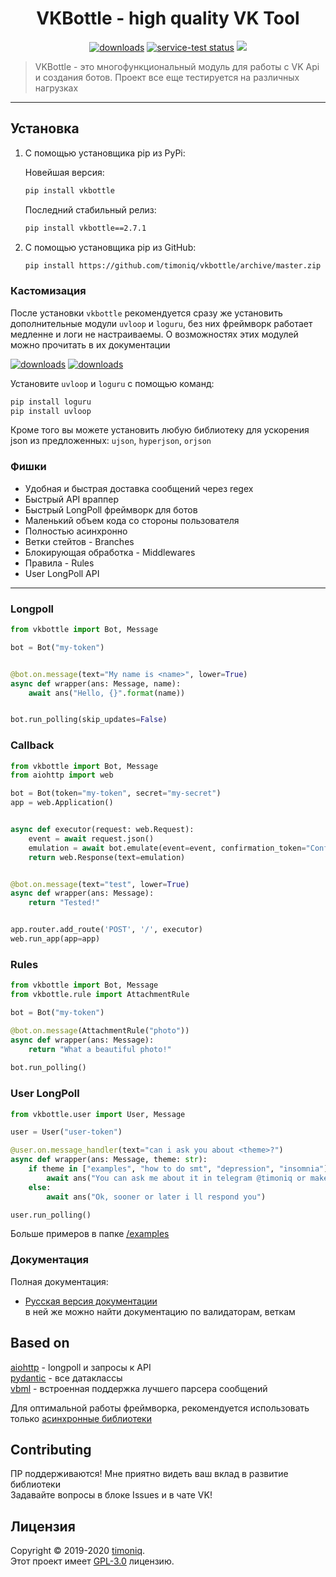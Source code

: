 <h1 align="center">VKBottle - high quality VK Tool</h1>
<p align="center"><a href="https://pypi.org/project/vkbottle/"><img alt="downloads" src="https://img.shields.io/static/v1?label=pypi%20package&message=2.7.1&color=brightgreen"></a> <a href="https://github.com/timoniq/vkbottle"><img src="https://img.shields.io/static/v1?label=version&message=opensource&color=green" alt="service-test status"></a> <a href="https://vk.me/join/AJQ1d7fBUBM_800lhEe_AwJj"><img src="https://img.shields.io/static/v1?message=VK%20Chat&label=&color=blue"></a>
    <blockquote>VKBottle - это многофункциональный модуль для работы с VK Api и создания ботов. Проект все еще тестируется на различных нагрузках</blockquote>
</p>
<hr>

## Установка
1) С помощью установщика pip из PyPi:
   
   Новейшая версия:
   ```sh
   pip install vkbottle
   ```
   
   Последний стабильный релиз:
   ```sh
   pip install vkbottle==2.7.1
   ```

2) С помощью установщика pip из GitHub: 
   
   ```sh
   pip install https://github.com/timoniq/vkbottle/archive/master.zip --upgrade
   ```
   
### Кастомизация

После установки `vkbottle` рекомендуется сразу же установить дополнительные модули `uvloop` и `loguru`, без них фреймворк работает медленне и логи не настраиваемы. О возможностях этих модулей можно прочитать в их документации

<a href="https://github.com/Delgan/loguru"><img alt="downloads" src="https://img.shields.io/static/v1?label=powered%20by&message=loguru&color=orange"></a>
<a href="https://github.com/MagicStack/uvloop"><img alt="downloads" src="https://img.shields.io/static/v1?label=powered%20by&message=uvloop&color=purple"></a>

Установите `uvloop` и `loguru` с помощью команд:

```sh
pip install loguru
pip install uvloop
```

Кроме того вы можете установить любую библиотеку для ускорения json из предложенных: `ujson`, `hyperjson`, `orjson`

### Фишки

- Удобная и быстрая доставка сообщений через regex
- Быстрый API враппер
- Быстрый LongPoll фреймворк для ботов
- Маленький объем кода со стороны пользователя
- Полностью асинхронно
- Ветки стейтов - Branches
- Блокирующая обработка - Middlewares
- Правила - Rules
- User LongPoll API

***

### Longpoll

```python
from vkbottle import Bot, Message

bot = Bot("my-token")


@bot.on.message(text="My name is <name>", lower=True)
async def wrapper(ans: Message, name):
    await ans("Hello, {}".format(name))


bot.run_polling(skip_updates=False)
```

### Callback

```python
from vkbottle import Bot, Message
from aiohttp import web

bot = Bot(token="my-token", secret="my-secret")
app = web.Application()


async def executor(request: web.Request):
    event = await request.json()
    emulation = await bot.emulate(event=event, confirmation_token="ConfirmationToken")
    return web.Response(text=emulation)


@bot.on.message(text="test", lower=True)
async def wrapper(ans: Message):
    return "Tested!"


app.router.add_route('POST', '/', executor)
web.run_app(app=app)
```

### Rules

```python
from vkbottle import Bot, Message
from vkbottle.rule import AttachmentRule

bot = Bot("my-token")

@bot.on.message(AttachmentRule("photo"))
async def wrapper(ans: Message):
    return "What a beautiful photo!"
    
bot.run_polling()

```

### User LongPoll

```python
from vkbottle.user import User, Message

user = User("user-token")

@user.on.message_handler(text="can i ask you about <theme>?")
async def wrapper(ans: Message, theme: str):
    if theme in ["examples", "how to do smt", "depression", "insomnia"]:
        await ans("You can ask me about it in telegram @timoniq or make an issue on github!")
    else:
        await ans("Ok, sooner or later i ll respond you")

user.run_polling()
```

Больше примеров в папке [/examples](./examples)

### Документация

Полная документация:  

* [Русская версия документации](docs/README.RU.md)  
в ней же можно найти документацию по валидаторам, веткам

## Based on

[aiohttp](https://github.com/aio-libs/aiohttp) - longpoll и запросы к API  
[pydantic](https://github.com/samuelcolvin/pydantic) - все датаклассы  
[vbml](https://github.com/timoniq/vbml) - встроенная поддержка лучшего парсера сообщений

Для оптимальной работы фреймворка, рекомендуется использовать только [асинхронные библиотеки](https://github.com/timofurrer/awesome-asyncio)

## Contributing

ПР поддерживаются! Мне приятно видеть ваш вклад в развитие библиотеки  
Задавайте вопросы в блоке Issues и в чате VK!

## Лицензия

Copyright © 2019-2020 [timoniq](https://github.com/timoniq).  
Этот проект имеет [GPL-3.0](./LICENSE.txt) лицензию.
